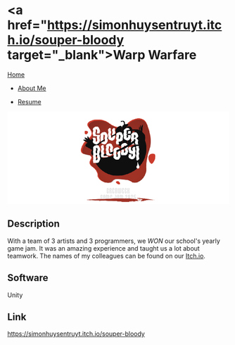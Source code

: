 <link href="../../Content/StyleSheet.css" rel="stylesheet"/> 

# <a href="https://simonhuysentruyt.itch.io/souper-bloody target="_blank">Warp Warfare</a>

<div class="nav-bar">
  <md-block>

<a href="../../">Home</a>
- <a href="../../AboutMe/">About Me</a>
- <a href="../../Resume/">Resume</a>

  </md-block>
</div>

<img src="../../Content/SouperBloody.png" alt="drawing" width="800"/>

## Description
With a team of 3 artists and 3 programmers, we *WON* our school's yearly game jam. It was an amazing experience and taught us a lot about teamwork. The names of my colleagues can be found on our [Itch.io](https://simonhuysentruyt.itch.io/souper-bloody).

## Software
Unity

## Link
<a href="https://simonhuysentruyt.itch.io/souper-bloody" target="_blank">https://simonhuysentruyt.itch.io/souper-bloody</a>